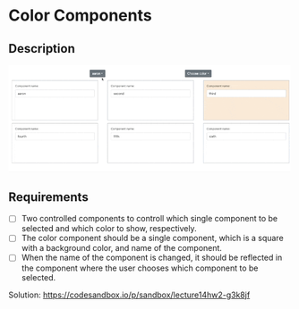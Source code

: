 # Color Components

## Description

![color_components](hw2.gif)

## Requirements

- [ ] Two controlled components to controll which single component to be selected and which color to show, respectively.
- [ ] The color component should be a single component, which is a square with a background color, and name of the component.
- [ ] When the name of the component is changed, it should be reflected in the component where the user chooses which component to be selected.

Solution: https://codesandbox.io/p/sandbox/lecture14hw2-g3k8jf
